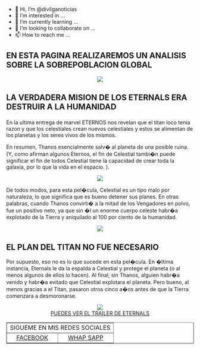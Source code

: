 - 👋 Hi, I’m @divilganoticias
- 👀 I’m interested in ...
- 🌱 I’m currently learning ...
- 💞️ I’m looking to collaborate on ...
- 📫 How to reach me ...

<!---
divilganoticias/divilganoticias is a ✨ special ✨ repository because its `README.md` (this file) appears on your GitHub profile.
You can click the Preview link to take a look at your changes.
--->
<html>
<head>
<title> THANOS TENIA RAZON
</title>
</head>
<body> <section> <h1>EN ESTA PAGINA REALIZAREMOS UN ANALISIS SOBRE LA SOBREPOBLACION GLOBAL</h1></section>
<center><img src="https://www.google.com/url?sa=i&url=https%3A%2F%2Fwww.tomatazos.com%2Fnoticias%2F314191%2FEs-revelado-el-verdadero-nombre-de-Thanos&psig=AOvVaw33LorG-A59tZOgPeXfFbxw&ust=1645130643086000&source=images&cd=vfe&ved=0CAsQjRxqFwoTCMiqu6-LhfYCFQAAAAAdAAAAABAZ"></center>
    <section>
        <h2>LA VERDADERA MISION DE LOS ETERNALS ERA DESTRUIR A LA HUMANIDAD</p>
    </section>
   
<p>En la ultima entrega de marvel ETERNOS nos revelan que el titan loco tenia razon y que los celestiales crean nuevos celestiales y estos se alimentan de los planetas y los seres vivos de los mismos.</p>
<p>En resumen, Thanos esencialmente salv� al planeta de una posible ruina. (Y, como afirman algunos Eternos, el fin de Celestial tambi�n puede significar el fin de todos Celestial tiene la capacidad de crear toda la galaxia, por lo que la vida en el espacio. ).</p>
 <center><img src="https://www.google.com/url?sa=i&url=https%3A%2F%2Flanetaneta.com%2Fel-mcu-todavia-quiere-que-pienses-que-thanos-tenia-razon%2F&psig=AOvVaw33LorG-A59tZOgPeXfFbxw&ust=1645130643086000&source=images&cd=vfe&ved=0CAsQjRxqFwoTCMiqu6-LhfYCFQAAAAAdAAAAABAO"></center>
<p>De todos modos, para esta pel�cula, Celestial es un tipo malo por naturaleza, lo que significa que es bueno detener sus planes. En otras palabras, cuando Thanos convirti� a la mitad de los Vengadores en polvo, fue un positivo neto, ya que sin �l un enorme cuerpo celeste habr�a explotado de la Tierra y aniquilado al 100 por 
ciento de la humanidad.</p>
<center> <img src="https://www.google.com/url?sa=i&url=https%3A%2F%2Fsuper-ficcion.com%2F2021%2F11%2Fthanos-eternals-pelicula%2F&psig=AOvVaw33LorG-A59tZOgPeXfFbxw&ust=1645130643086000&source=images&cd=vfe&ved=0CAsQjRxqFwoTCMiqu6-LhfYCFQAAAAAdAAAAABAU"></center>
 <h2>EL PLAN DEL TITAN NO FUE NECESARIO
 </h2> 
<p>Por supuesto, eso no es lo que sucede en esta pel�cula. En �ltima instancia, Eternals le da la espalda a Celestial y protege el planeta (o al menos algunos de ellos 
lo hacen). Al final, sin Thanos, alguien habr�a venido y habr�a evitado que Celestial explotara el planeta. Pero bueno, al menos gracias a el Titan, pasaron otros 
cinco a�os antes de que la Tierra comenzara a desmoronarse. </p>
<center><img src="https://www.google.com/url?sa=i&url=https%3A%2F%2Fwww.tomatazos.com%2Fnoticias%2F314191%2FEs-revelado-el-verdadero-nombre-de-Thanos&psig=AOvVaw33LorG-A59tZOgPeXfFbxw&ust=1645130643086000&source=images&cd=vfe&ved=0CAsQjRxqFwoTCMiqu6-LhfYCFQAAAAAdAAAAABAZ"></center>
<center><table border="1">
<tr></tr><center>
<td colspan="2"><center> SIGUEME EN MIS REDES SOCIALES</center></td>
</tr>
<tr>
<td><center><a href="https://www.facebook.com/">FACEBOOK</a></center></td>
</center>
<td><center><a href="https://www.whatsapp.com/">WHAP SAPP</a></center></td>
<center><a href="https://www.youtube.com/watch?v=v1EkoQV4g5c">PUEDES VER EL TRAILER DE ETERNALS</a></center>
</body>
</html>
